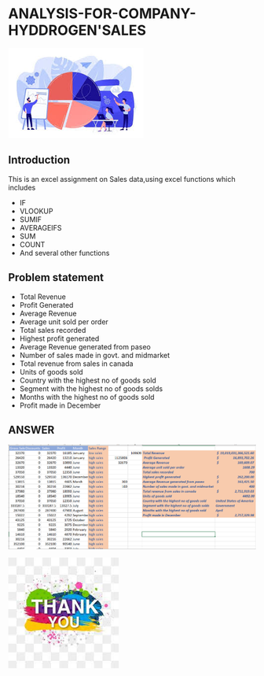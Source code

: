 # ANALYSIS-FOR-COMPANY-HYDDROGEN'SALES

![](WELCOME.jpg)

## Introduction
This is an excel assignment on Sales data,using excel functions which includes 
- IF
- VLOOKUP
- SUMIF
- AVERAGEIFS
- SUM
- COUNT
- And several other functions

## Problem statement

- Total Revenue
- Profit Generated 
- Average Revenue
- Average unit sold per order
- Total sales recorded
- Highest profit generated
- Average Revenue generated from paseo
- Number of sales made in govt. and midmarket
- Total revenue from sales in canada
- Units of goods sold
- Country with the highest no of goods sold
- Segment with the highest no of goods solds
- Months with the highest no of goods sold
- Profit made in December

## ANSWER

![](SALES-DATA.PNG)

![](THANK-YOUU.jpg)

